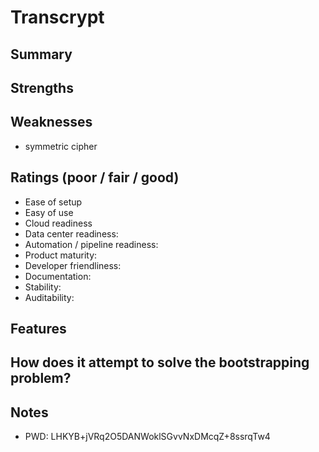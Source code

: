 # Transcrypt

## Summary

## Strengths

## Weaknesses
- symmetric cipher

## Ratings (poor / fair / good)
- Ease of setup
- Easy of use
- Cloud readiness
- Data center readiness:
- Automation / pipeline readiness:
- Product maturity:
- Developer friendliness:
- Documentation:
- Stability:
- Auditability:

## Features

## How does it attempt to solve the bootstrapping problem?

## Notes
- PWD: LHKYB+jVRq2O5DANWoklSGvvNxDMcqZ+8ssrqTw4
